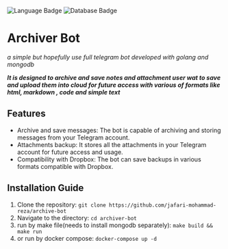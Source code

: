 ![Language Badge](https://img.shields.io/badge/Language-Go-blue) ![Database Badge](https://img.shields.io/badge/Database-MongoDB-green)

# Archiver Bot

*a simple but hopefully use full telegram bot developed with  golang and mongodb*

**_It is designed to archive and save notes and attachment user wat to save and upload them into cloud for future access with various of formats like html, markdown , code and simple text_**


## Features
- Archive and save messages: The bot is capable of archiving and storing messages from your Telegram account.
- Attachments backup: It stores all the attachments in your Telegram account for future access and usage.
- Compatibility with Dropbox: The bot can save backups in various formats compatible with Dropbox.


## Installation Guide
1. Clone the repository:
``git clone https://github.com/jafari-mohammad-reza/archive-bot``
2. Navigate to the directory:
``cd archiver-bot``
3. run by make file(needs to install mongodb separately):
``make build && make run``
4. or run by docker compose:
``docker-compose up -d``

